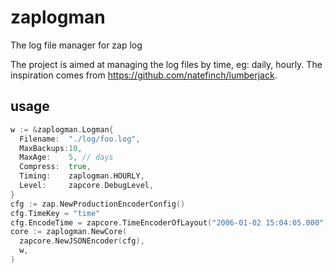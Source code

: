 # zaplogman
The log file manager for zap log

The project is aimed at managing the log files by time, eg: daily, hourly. The inspiration comes from https://github.com/natefinch/lumberjack.

## usage
```go
w := &zaplogman.Logman{
  Filename:  "./log/foo.log",
  MaxBackups:10,
  MaxAge:    5, // days
  Compress:  true,
  Timing:    zaplogman.HOURLY,
  Level:     zapcore.DebugLevel,
}
cfg := zap.NewProductionEncoderConfig()
cfg.TimeKey = "time"
cfg.EncodeTime = zapcore.TimeEncoderOfLayout("2006-01-02 15:04:05.000")
core := zaplogman.NewCore(
  zapcore.NewJSONEncoder(cfg),
  w,
)
```
